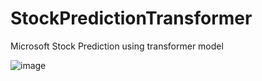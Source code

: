 # StockPredictionTransformer
Microsoft Stock Prediction using transformer model

![image](https://github.com/HarshModi2005/StockPredictionTransformer/assets/142230924/45b90fe4-8d0b-48cc-92de-451332215513)
